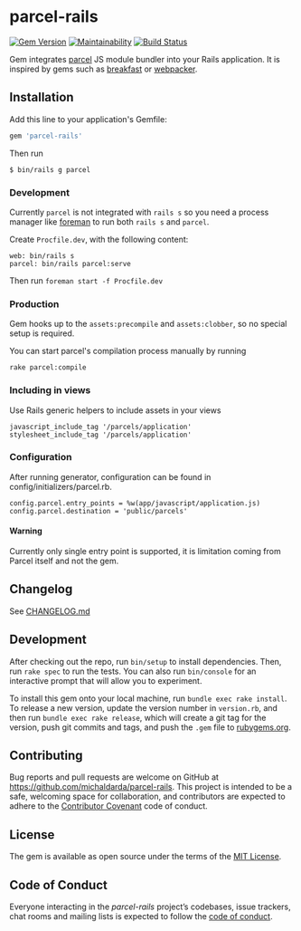 # parcel-rails

[![Gem Version](https://badge.fury.io/rb/parcel-rails.svg)](https://badge.fury.io/rb/parcel-rails)
[![Maintainability](https://api.codeclimate.com/v1/badges/4b0a3f36a6b1970a88e5/maintainability)](https://codeclimate.com/github/michaldarda/parcel-rails/maintainability)
[![Build Status](https://travis-ci.org/michaldarda/parcel-rails.svg?branch=master)](https://travis-ci.org/michaldarda/parcel-rails)

Gem integrates [parcel](https://parceljs.org/) JS module bundler into your Rails application. It is inspired by gems such as
[breakfast](https://github.com/devlocker/breakfast) or [webpacker](https://github.com/rails/webpacker).

## Installation

Add this line to your application's Gemfile:

```ruby
gem 'parcel-rails'
```

Then run

    $ bin/rails g parcel

### Development

Currently `parcel` is not integrated with `rails s` so you need a process manager like [foreman]() to run both `rails s` and `parcel`.

Create `Procfile.dev`, with the following content:

```
web: bin/rails s
parcel: bin/rails parcel:serve
```

Then run `foreman start -f Procfile.dev`

### Production

Gem hooks up to the `assets:precompile` and `assets:clobber`, so no special setup is required.

You can start parcel's compilation process manually by running

    rake parcel:compile

### Including in views

Use Rails generic helpers to include assets in your views

    javascript_include_tag '/parcels/application'
    stylesheet_include_tag '/parcels/application'

### Configuration

After running generator, configuration can be found in config/initializers/parcel.rb.

	config.parcel.entry_points = %w(app/javascript/application.js)
	config.parcel.destination = 'public/parcels'

#### Warning

Currently only single entry point is supported, it is limitation coming from Parcel itself and not the gem.

## Changelog

See [CHANGELOG.md](https://github.com/michaldarda/parcel-rails/blob/master/CHANGELOG.md)

## Development

After checking out the repo, run `bin/setup` to install dependencies. Then, run `rake spec` to run the tests. You can also run `bin/console` for an interactive prompt that will allow you to experiment.

To install this gem onto your local machine, run `bundle exec rake install`. To release a new version, update the version number in `version.rb`, and then run `bundle exec rake release`, which will create a git tag for the version, push git commits and tags, and push the `.gem` file to [rubygems.org](https://rubygems.org).

## Contributing

Bug reports and pull requests are welcome on GitHub at https://github.com/michaldarda/parcel-rails. This project is intended to be a safe, welcoming space for collaboration, and contributors are expected to adhere to the [Contributor Covenant](http://contributor-covenant.org) code of conduct.

## License

The gem is available as open source under the terms of the [MIT License](https://opensource.org/licenses/MIT).

## Code of Conduct

Everyone interacting in the *parcel-rails* project’s codebases, issue trackers, chat rooms and mailing lists is expected to follow the [code of conduct](https://github.com/michaldarda/parcel-rails/blob/master/CODE_OF_CONDUCT.md).

